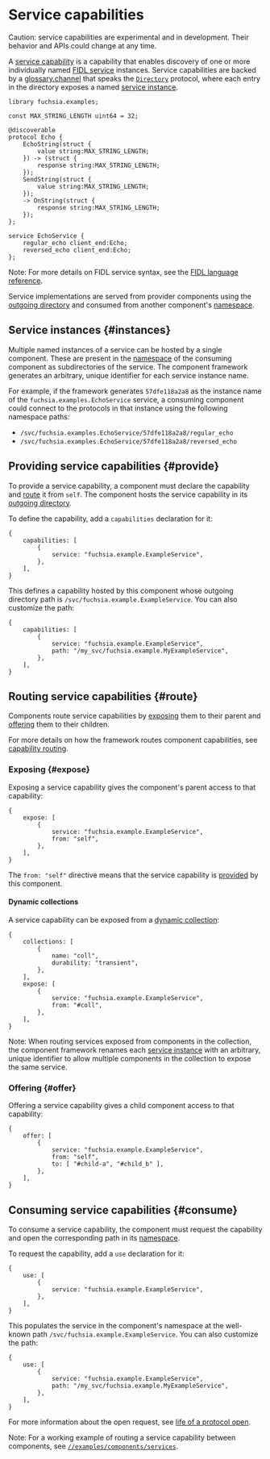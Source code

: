 # Service capabilities

Caution: service capabilities are experimental and in development. Their
behavior and APIs could change at any time.

A [service capability][glossary.service-capability] is a capability that
enables discovery of one or more individually named
[FIDL service][glossary.service] instances. Service capabilities are backed by
a [glossary.channel] that speaks the [`Directory`][directory.fidl] protocol,
where each entry in the directory exposes a named [service instance](#instances).

```fidl
library fuchsia.examples;

const MAX_STRING_LENGTH uint64 = 32;

@discoverable
protocol Echo {
    EchoString(struct {
        value string:MAX_STRING_LENGTH;
    }) -> (struct {
        response string:MAX_STRING_LENGTH;
    });
    SendString(struct {
        value string:MAX_STRING_LENGTH;
    });
    -> OnString(struct {
        response string:MAX_STRING_LENGTH;
    });
};

service EchoService {
    regular_echo client_end:Echo;
    reversed_echo client_end:Echo;
};
```

Note: For more details on FIDL service syntax, see the
[FIDL language reference][fidl-reference].

Service implementations are served from provider components using the
[outgoing directory][glossary.outgoing-directory] and consumed from another
component's [namespace][glossary.namespace].

## Service instances {#instances}

Multiple named instances of a service can be hosted by a single component.
These are present in the [namespace][glossary.namespace] of the consuming
component as subdirectories of the service.
The component framework generates an arbitrary, unique identifier for each
service instance name.

For example, if the framework generates `57dfe118a2a8` as the instance name of
the `fuchsia.examples.EchoService` service, a consuming component could connect
to the protocols in that instance using the following namespace paths:

- `/svc/fuchsia.examples.EchoService/57dfe118a2a8/regular_echo`
- `/svc/fuchsia.examples.EchoService/57dfe118a2a8/reversed_echo`

## Providing service capabilities {#provide}

To provide a service capability, a component must declare the capability and
[route](#route) it from `self`. The component hosts the service capability in
its [outgoing directory][glossary.outgoing-directory].

To define the capability, add a `capabilities` declaration for it:

```json5
{
    capabilities: [
        {
            service: "fuchsia.example.ExampleService",
        },
    ],
}
```

This defines a capability hosted by this component whose outgoing directory path
is `/svc/fuchsia.example.ExampleService`. You can also customize the path:

```json5
{
    capabilities: [
        {
            service: "fuchsia.example.ExampleService",
            path: "/my_svc/fuchsia.example.MyExampleService",
        },
    ],
}
```

## Routing service capabilities {#route}

Components route service capabilities by [exposing](#expose) them to their
parent and [offering](#offer) them to their children.

For more details on how the framework routes component capabilities,
see [capability routing][capability-routing].

### Exposing {#expose}

Exposing a service capability gives the component's parent access to that
capability:

```json5
{
    expose: [
        {
            service: "fuchsia.example.ExampleService",
            from: "self",
        },
    ],
}
```

The `from: "self"` directive means that the service capability is
[provided](#provide) by this component.

#### Dynamic collections

A service capability can be exposed from a [dynamic collection][collection]:

```json5
{
    collections: [
        {
            name: "coll",
            durability: "transient",
        },
    ],
    expose: [
        {
            service: "fuchsia.example.ExampleService",
            from: "#coll",
        },
    ],
}
```

Note: When routing services exposed from components in the collection, the
component framework renames each [service instance](#instances) with an
arbitrary, unique identifier to allow multiple components in the collection to
expose the same service.

### Offering {#offer}

Offering a service capability gives a child component access to that
capability:

```json5
{
    offer: [
        {
            service: "fuchsia.example.ExampleService",
            from: "self",
            to: [ "#child-a", "#child_b" ],
        },
    ],
}
```

## Consuming service capabilities {#consume}

To consume a service capability, the component must request the capability and
open the corresponding path in its [namespace][glossary.namespace].

To request the capability, add a `use` declaration for it:

```json5
{
    use: [
        {
            service: "fuchsia.example.ExampleService",
        },
    ],
}
```

This populates the service in the component's namespace at the well-known path
`/svc/fuchsia.example.ExampleService`. You can also customize the path:

```json5
{
    use: [
        {
            service: "fuchsia.example.ExampleService",
            path: "/my_svc/fuchsia.example.MyExampleService",
        },
    ],
}
```

For more information about the open request, see
[life of a protocol open][life-of-a-protocol-open].

Note: For a working example of routing a service capability between components,
see [`//examples/components/services`][routing-example].

[glossary.channel]: /docs/glossary/README.md#channel
[glossary.namespace]: /docs/glossary/README.md#namespace
[glossary.outgoing-directory]: /docs/glossary/README.md#outgoing-directory
[glossary.protocol]: /docs/glossary/README.md#protocol
[glossary.service]: /docs/glossary/README.md#service
[glossary.service-capability]: /docs/glossary/README.md#service-capability
[capability-routing]: /docs/concepts/components/v2/capabilities/README.md#routing
[collection]: /docs/concepts/components/v2/realms.md#collections
[fidl-reference]: /docs/reference/fidl/language/language.md
[life-of-a-protocol-open]: /docs/concepts/components/v2/capabilities/life_of_a_protocol_open.md
[directory.fidl]: https://fuchsia.dev/reference/fidl/fuchsia.io#Directory
[realm.fidl]: https://fuchsia.dev/reference/fidl/fuchsia.sys2#Realm
[routing-example]: /examples/components/services
